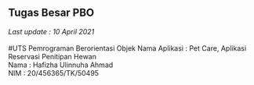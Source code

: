 ## Tugas Besar PBO
<em>Last update : 10 April 2021</em> 
<br><br>
#UTS Pemrograman Berorientasi Objek
Nama Aplikasi : Pet Care, Aplikasi Reservasi Penitipan Hewan<br>
Nama : Hafizha Ulinnuha Ahmad<br>
NIM : 20/456365/TK/50495<br>
